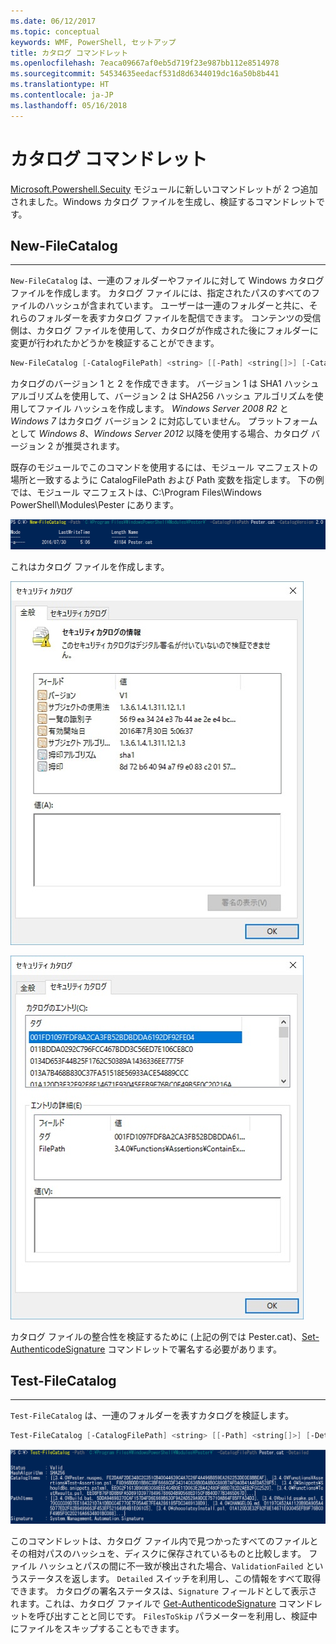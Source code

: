 ```yaml
---
ms.date: 06/12/2017
ms.topic: conceptual
keywords: WMF, PowerShell, セットアップ
title: カタログ コマンドレット
ms.openlocfilehash: 7eaca09667af0eb5d719f23e987bb112e8514978
ms.sourcegitcommit: 54534635eedacf531d8d6344019dc16a50b8b441
ms.translationtype: HT
ms.contentlocale: ja-JP
ms.lasthandoff: 05/16/2018
---
```

# <a name="catalog-cmdlets"></a>カタログ コマンドレット

[Microsoft.Powershell.Secuity](https://technet.microsoft.com/en-us/library/hh847877.aspx) モジュールに新しいコマンドレットが 2 つ追加されました。Windows カタログ ファイルを生成し、検証するコマンドレットです。

## <a name="new-filecatalog"></a>New-FileCatalog
--------------------------------

`New-FileCatalog` は、一連のフォルダーやファイルに対して Windows カタログ ファイルを作成します。 カタログ ファイルには、指定されたパスのすべてのファイルのハッシュが含まれています。 ユーザーは一連のフォルダーと共に、それらのフォルダーを表すカタログ ファイルを配信できます。 コンテンツの受信側は、カタログ ファイルを使用して、カタログが作成された後にフォルダーに変更が行われたかどうかを検証することができます。

```powershell
New-FileCatalog [-CatalogFilePath] <string> [[-Path] <string[]>] [-CatalogVersion <int>] [-WhatIf] [-Confirm] [<CommonParameters>]
```
カタログのバージョン 1 と 2 を作成できます。 バージョン 1 は SHA1 ハッシュ アルゴリズムを使用して、バージョン 2 は SHA256 ハッシュ アルゴリズムを使用してファイル ハッシュを作成します。 *Windows Server 2008 R2* と *Windows 7* はカタログ バージョン 2 に対応していません。 プラットフォームとして *Windows 8*、*Windows Server 2012* 以降を使用する場合、カタログ バージョン 2 が推奨されます。

既存のモジュールでこのコマンドを使用するには、モジュール マニフェストの場所と一致するように CatalogFilePath および Path 変数を指定します。 下の例では、モジュール マニフェストは、C:\Program Files\Windows PowerShell\Modules\Pester にあります。

![](../images/NewFileCatalog.jpg)

これはカタログ ファイルを作成します。

![](../images/CatalogFile1.jpg)

![](../images/CatalogFile2.jpg)

カタログ ファイルの整合性を検証するために (上記の例では Pester.cat)、[Set-AuthenticodeSignature](https://technet.microsoft.com/library/hh849819.aspx) コマンドレットで署名する必要があります。


## <a name="test-filecatalog"></a>Test-FileCatalog
--------------------------------

`Test-FileCatalog` は、一連のフォルダーを表すカタログを検証します。

```powershell
Test-FileCatalog [-CatalogFilePath] <string> [[-Path] <string[]>] [-Detailed] [-FilesToSkip <string[]>] [-WhatIf] [-Confirm] [<CommonParameters>]
```

![](../images/TestFileCatalog.jpg)

このコマンドレットは、カタログ ファイル内で見つかったすべてのファイルとその相対パスのハッシュを、ディスクに保存されているものと比較します。 ファイル ハッシュとパスの間に不一致が検出された場合、`ValidationFailed` というステータスを返します。
`Detailed` スイッチを利用し、この情報をすべて取得できます。 カタログの署名ステータスは、`Signature` フィールドとして表示されます。これは、カタログ ファイルで [Get-AuthenticodeSignature](https://technet.microsoft.com/en-us/library/hh849805.aspx) コマンドレットを呼び出すことと同じです。
`FilesToSkip` パラメーターを利用し、検証中にファイルをスキップすることもできます。
